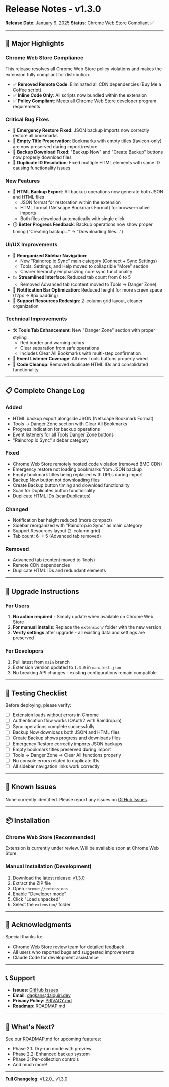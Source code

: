 # Release Notes - v1.3.0

**Release Date**: January 9, 2025
**Status**: Chrome Web Store Compliant ✅

---

## 🎯 Major Highlights

### Chrome Web Store Compliance
This release resolves all Chrome Web Store policy violations and makes the extension fully compliant for distribution.

- ✅ **Removed Remote Code**: Eliminated all CDN dependencies (Buy Me a Coffee script)
- ✅ **Inline Code Only**: All scripts now bundled within the extension
- ✅ **Policy Compliant**: Meets all Chrome Web Store developer program requirements

### Critical Bug Fixes
- 🐛 **Emergency Restore Fixed**: JSON backup imports now correctly restore all bookmarks
- 🐛 **Empty Title Preservation**: Bookmarks with empty titles (favicon-only) are now preserved during import/restore
- 🐛 **Backup Download Fixed**: "Backup Now" and "Create Backup" buttons now properly download files
- 🐛 **Duplicate ID Resolution**: Fixed multiple HTML elements with same ID causing functionality issues

### New Features
- 💾 **HTML Backup Export**: All backup operations now generate both JSON and HTML files
  - JSON format for restoration within the extension
  - HTML format (Netscape Bookmark Format) for browser-native imports
  - Both files download automatically with single click
- ⏱️ **Better Progress Feedback**: Backup operations now show proper timing ("Creating backup..." → "Downloading files...")

### UI/UX Improvements
- 🎨 **Reorganized Sidebar Navigation**:
  - New "Raindrop.io Sync" main category (Connect + Sync Settings)
  - Tools, Settings, and Help moved to collapsible "More" section
  - Clearer hierarchy emphasizing core sync functionality
- 📉 **Streamlined Interface**: Reduced tab count from 6 to 5
  - Removed Advanced tab (content moved to Tools → Danger Zone)
- 🎨 **Notification Bar Optimization**: Reduced height for more screen space (12px → 8px padding)
- 🎨 **Support Resources Redesign**: 2-column grid layout, cleaner organization

### Technical Improvements
- 🛠️ **Tools Tab Enhancement**: New "Danger Zone" section with proper styling
  - Red border and warning colors
  - Clear separation from safe operations
  - Includes Clear All Bookmarks with multi-step confirmation
- 🔧 **Event Listener Coverage**: All new Tools buttons properly wired
- 🧹 **Code Cleanup**: Removed duplicate HTML IDs and consolidated functionality

---

## 📋 Complete Change Log

### Added
- HTML backup export alongside JSON (Netscape Bookmark Format)
- Tools → Danger Zone section with Clear All Bookmarks
- Progress indication for backup operations
- Event listeners for all Tools Danger Zone buttons
- "Raindrop.io Sync" sidebar category

### Fixed
- Chrome Web Store remotely hosted code violation (removed BMC CDN)
- Emergency restore not loading bookmarks from JSON backup
- Empty bookmark titles being replaced with URLs during import
- Backup Now button not downloading files
- Create Backup button timing and download functionality
- Scan for Duplicates button functionality
- Duplicate HTML IDs (scanDuplicates)

### Changed
- Notification bar height reduced (more compact)
- Sidebar reorganized with "Raindrop.io Sync" as main category
- Support Resources layout (2-column grid)
- Tab count: 6 → 5 (Advanced tab removed)

### Removed
- Advanced tab (content moved to Tools)
- Remote CDN dependencies
- Duplicate HTML IDs and redundant elements

---

## 🔄 Upgrade Instructions

### For Users
1. **No action required** - Simply update when available on Chrome Web Store
2. **For manual installs**: Replace the `extension/` folder with the new version
3. **Verify settings** after upgrade - all existing data and settings are preserved

### For Developers
1. Pull latest from `main` branch
2. Extension version updated to `1.3.0` in `manifest.json`
3. No breaking API changes - existing configurations remain compatible

---

## 🧪 Testing Checklist

Before deploying, please verify:

- [ ] Extension loads without errors in Chrome
- [ ] Authentication flow works (OAuth2 with Raindrop.io)
- [ ] Sync operations complete successfully
- [ ] Backup Now downloads both JSON and HTML files
- [ ] Create Backup shows progress and downloads files
- [ ] Emergency Restore correctly imports JSON backups
- [ ] Empty bookmark titles preserved during import
- [ ] Tools → Danger Zone → Clear All functions properly
- [ ] No console errors related to duplicate IDs
- [ ] All sidebar navigation links work correctly

---

## 🐛 Known Issues

None currently identified. Please report any issues on [GitHub Issues](https://github.com/daiquiri-98/open-bookmark-sync/issues).

---

## 📦 Installation

### Chrome Web Store (Recommended)
Extension is currently under review. Will be available soon at Chrome Web Store.

### Manual Installation (Development)
1. Download the latest release: [v1.3.0](https://github.com/daiquiri-98/open-bookmark-sync/releases/tag/v1.3.0)
2. Extract the ZIP file
3. Open `chrome://extensions`
4. Enable "Developer mode"
5. Click "Load unpacked"
6. Select the `extension/` folder

---

## 🙏 Acknowledgments

Special thanks to:
- Chrome Web Store review team for detailed feedback
- All users who reported bugs and suggested improvements
- Claude Code for development assistance

---

## 📞 Support

- **Issues**: [GitHub Issues](https://github.com/daiquiri-98/open-bookmark-sync/issues)
- **Email**: dagkan@daiquiri.dev
- **Privacy Policy**: [PRIVACY.md](PRIVACY.md)
- **Roadmap**: [ROADMAP.md](ROADMAP.md)

---

## 🎉 What's Next?

See our [ROADMAP.md](ROADMAP.md) for upcoming features:
- Phase 2.1: Dry-run mode with preview
- Phase 2.2: Enhanced backup system
- Phase 3: Per-collection controls
- And much more!

---

**Full Changelog**: [v1.2.0...v1.3.0](https://github.com/daiquiri-98/open-bookmark-sync/compare/v1.2.0...v1.3.0)